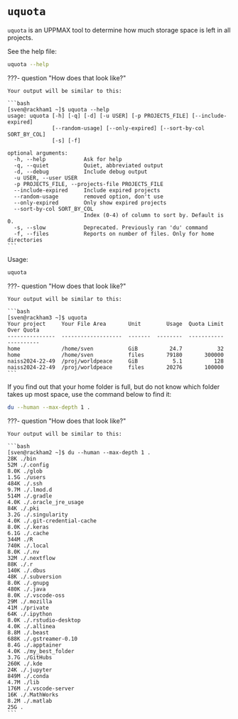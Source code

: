 # `uquota`

`uquota` is an UPPMAX tool to determine how much storage space
is left in all projects.

See the help file:

```bash
uquota --help
```

???- question "How does that look like?"

    Your output will be similar to this:

    ```bash
    [sven@rackham1 ~]$ uquota --help
    usage: uquota [-h] [-q] [-d] [-u USER] [-p PROJECTS_FILE] [--include-expired]
                  [--random-usage] [--only-expired] [--sort-by-col SORT_BY_COL]
                  [-s] [-f]

    optional arguments:
      -h, --help            Ask for help
      -q, --quiet           Quiet, abbreviated output
      -d, --debug           Include debug output
      -u USER, --user USER
      -p PROJECTS_FILE, --projects-file PROJECTS_FILE
      --include-expired     Include expired projects
      --random-usage        removed option, don't use
      --only-expired        Only show expired projects
      --sort-by-col SORT_BY_COL
                            Index (0-4) of column to sort by. Default is 0.
      -s, --slow            Deprecated. Previously ran 'du' command
      -f, --files           Reports on number of files. Only for home directories
    ```

Usage:

```bash
uquota
```

???- question "How does that look like?"

    Your output will be similar to this:

    ```bash
    [sven@rackham3 ~]$ uquota
    Your project     Your File Area       Unit        Usage  Quota Limit  Over Quota
    ---------------  -------------------  -------  --------  -----------  ----------
    home             /home/sven           GiB          24.7           32
    home             /home/sven           files       79180       300000
    naiss2024-22-49  /proj/worldpeace     GiB           5.1          128
    naiss2024-22-49  /proj/worldpeace     files       20276       100000
    ```

If you find out that your home folder is full,
but do not know which folder takes up most space,
use the command below to find it:

```bash
du --human --max-depth 1 .
```

???- question "How does that look like?"

    Your output will be similar to this:

    ```bash
    [sven@rackham2 ~]$ du --human --max-depth 1 .
    28K ./bin
    52M ./.config
    8.0K ./glob
    1.5G ./users
    484K ./.ssh
    9.7M ./.lmod.d
    514M ./.gradle
    4.0K ./.oracle_jre_usage
    84K ./.pki
    3.2G ./.singularity
    4.0K ./.git-credential-cache
    8.0K ./.keras
    6.1G ./.cache
    344M ./R
    740K ./.local
    8.0K ./.nv
    32M ./.nextflow
    88K ./.r
    140K ./.dbus
    48K ./.subversion
    8.0K ./.gnupg
    480K ./.java
    8.0K ./.vscode-oss
    29M ./.mozilla
    41M ./private
    64K ./.ipython
    8.0K ./.rstudio-desktop
    4.0K ./.allinea
    8.8M ./.beast
    688K ./.gstreamer-0.10
    8.4G ./.apptainer
    4.0K ./my_best_folder
    3.7G ./GitHubs
    260K ./.kde
    24K ./.jupyter
    849M ./.conda
    4.7M ./lib
    176M ./.vscode-server
    16K ./.MathWorks
    8.2M ./.matlab
    25G .
    ```
